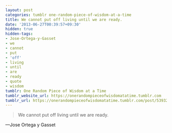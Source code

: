 ```yaml
---
layout: post
categories: tumblr one-random-piece-of-wisdom-at-a-time
title: We cannot put off living until we are ready.
date: '2013-06-27T00:39:57+09:30'
hidden: true
hidden-tags:
- Jose-Ortega-y-Gasset
- we
- cannot
- put
- 'off'
- living
- until
- are
- ready
- quote
- wisdom
tumblr: One Random Piece of Wisdom at a Time
tumblr_website_url: https://onerandompieceofwisdomatatime.tumblr.com
tumblr_url: https://onerandompieceofwisdomatatime.tumblr.com/post/53932750044/we-cannot-put-off-living-until-we-are-ready
---
```

> We cannot put off living until we are ready.

—Jose Ortega y Gasset
